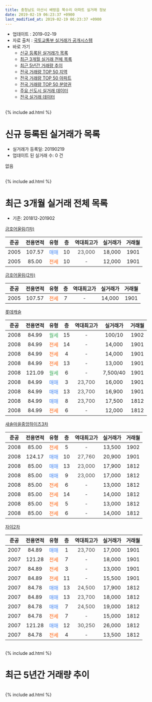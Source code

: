 ```yaml
---
title: 충청남도 아산시 배방읍 북수리 아파트 실거래 정보
date: 2019-02-19 06:23:37 +0900
last_modified_at: 2019-02-19 06:23:37 +0900
---
```


* 업데이트 : 2019-02-19
* 자료 출처 : [국토교통부 실거래가 공개시스템](http://rt.molit.go.kr)
* 바로 가기
    * [신규 등록된 실거래가 목록](#신규-등록된-실거래가-목록)
    * [최근 3개월 실거래 전체 목록](#최근-3개월-실거래-전체-목록)
    * [최근 5년간 거래량 추이](#최근-5년간-거래량-추이)
    * [전국 거래량 TOP 50 지역](https://ayogom.github.io/apt-trade-info/최근-3개월-전국에서-가장-거래가-많이-발생한-지역)
    * [전국 거래량 TOP 50 아파트](https://ayogom.github.io/apt-trade-info/최근-3개월-전국에서-가장-거래가-많이-발생한-아파트)
    * [전국 거래량 TOP 50 분양권](https://ayogom.github.io/apt-trade-info/최근-3개월-전국에서-가장-거래가-많이-발생한-분양권)
    * [주요 신도시 실거래 데이터](https://ayogom.github.io/apt-trade-info/주요-신도시)
    * [전국 실거래 데이터](https://ayogom.github.io/apt-trade-info/전국)
<br>
{% include ad.html %}
<br>

# 신규 등록된 실거래가 목록
* 실거래가 등록일: 20190219
* 업데이트 된 실거래 수: 0 건

없음

<br>
{% include ad.html %}
<br>

# 최근 3개월 실거래 전체 목록
* 기준: 201812-201902


[금호어울림(1차)](https://search.naver.com/search.naver?query=%EC%B6%A9%EC%B2%AD%EB%82%A8%EB%8F%84+%EC%95%84%EC%82%B0%EC%8B%9C+%EB%B0%B0%EB%B0%A9%EC%9D%8D+%EB%B6%81%EC%88%98%EB%A6%AC+%EA%B8%88%ED%98%B8%EC%96%B4%EC%9A%B8%EB%A6%BC%281%EC%B0%A8%29)

|준공|전용면적|유형|층|역대최고가|실거래가|거래월|
|:---:|:---:|:---:|:---:|:---:|:---:|:---:|
|2005|107.57|<span style="color:#4285f3">매매</span>|10|<span style="color:#444444">23,000</span>|18,000|1901|
|2005|85.00|<span style="color:#ff5a00">전세</span>|10|<span style="color:#444444">-</span>|12,000|1901|

[금호어울림(2차)](https://search.naver.com/search.naver?query=%EC%B6%A9%EC%B2%AD%EB%82%A8%EB%8F%84+%EC%95%84%EC%82%B0%EC%8B%9C+%EB%B0%B0%EB%B0%A9%EC%9D%8D+%EB%B6%81%EC%88%98%EB%A6%AC+%EA%B8%88%ED%98%B8%EC%96%B4%EC%9A%B8%EB%A6%BC%282%EC%B0%A8%29)

|준공|전용면적|유형|층|역대최고가|실거래가|거래월|
|:---:|:---:|:---:|:---:|:---:|:---:|:---:|
|2005|107.57|<span style="color:#ff5a00">전세</span>|7|<span style="color:#444444">-</span>|14,000|1901|

[롯데캐슬](https://search.naver.com/search.naver?query=%EC%B6%A9%EC%B2%AD%EB%82%A8%EB%8F%84+%EC%95%84%EC%82%B0%EC%8B%9C+%EB%B0%B0%EB%B0%A9%EC%9D%8D+%EB%B6%81%EC%88%98%EB%A6%AC+%EB%A1%AF%EB%8D%B0%EC%BA%90%EC%8A%AC)

|준공|전용면적|유형|층|역대최고가|실거래가|거래월|
|:---:|:---:|:---:|:---:|:---:|:---:|:---:|
|2008|84.99|<span style="color:#34a853">월세</span>|15|<span style="color:#444444">-</span>|100/10|1902|
|2008|84.99|<span style="color:#ff5a00">전세</span>|14|<span style="color:#444444">-</span>|14,000|1901|
|2008|84.99|<span style="color:#ff5a00">전세</span>|4|<span style="color:#444444">-</span>|14,000|1901|
|2008|84.99|<span style="color:#ff5a00">전세</span>|13|<span style="color:#444444">-</span>|13,000|1901|
|2008|121.09|<span style="color:#34a853">월세</span>|6|<span style="color:#444444">-</span>|7,500/40|1901|
|2008|84.99|<span style="color:#4285f3">매매</span>|3|<span style="color:#444444">23,700</span>|16,000|1901|
|2008|84.99|<span style="color:#4285f3">매매</span>|13|<span style="color:#444444">23,700</span>|16,900|1901|
|2008|84.99|<span style="color:#4285f3">매매</span>|8|<span style="color:#444444">23,700</span>|17,500|1812|
|2008|84.99|<span style="color:#ff5a00">전세</span>|6|<span style="color:#444444">-</span>|12,000|1812|

[새솔마을중앙하이츠3차](https://search.naver.com/search.naver?query=%EC%B6%A9%EC%B2%AD%EB%82%A8%EB%8F%84+%EC%95%84%EC%82%B0%EC%8B%9C+%EB%B0%B0%EB%B0%A9%EC%9D%8D+%EB%B6%81%EC%88%98%EB%A6%AC+%EC%83%88%EC%86%94%EB%A7%88%EC%9D%84%EC%A4%91%EC%95%99%ED%95%98%EC%9D%B4%EC%B8%A03%EC%B0%A8)

|준공|전용면적|유형|층|역대최고가|실거래가|거래월|
|:---:|:---:|:---:|:---:|:---:|:---:|:---:|
|2008|85.00|<span style="color:#ff5a00">전세</span>|5|<span style="color:#444444">-</span>|13,500|1902|
|2008|124.17|<span style="color:#4285f3">매매</span>|10|<span style="color:#444444">27,760</span>|20,900|1901|
|2008|85.00|<span style="color:#4285f3">매매</span>|13|<span style="color:#444444">23,000</span>|17,900|1812|
|2008|85.00|<span style="color:#4285f3">매매</span>|9|<span style="color:#444444">23,000</span>|17,000|1812|
|2008|85.00|<span style="color:#ff5a00">전세</span>|6|<span style="color:#444444">-</span>|13,000|1812|
|2008|85.00|<span style="color:#ff5a00">전세</span>|14|<span style="color:#444444">-</span>|14,000|1812|
|2008|85.00|<span style="color:#ff5a00">전세</span>|5|<span style="color:#444444">-</span>|13,000|1812|
|2008|85.00|<span style="color:#ff5a00">전세</span>|6|<span style="color:#444444">-</span>|14,000|1812|

[자이2차](https://search.naver.com/search.naver?query=%EC%B6%A9%EC%B2%AD%EB%82%A8%EB%8F%84+%EC%95%84%EC%82%B0%EC%8B%9C+%EB%B0%B0%EB%B0%A9%EC%9D%8D+%EB%B6%81%EC%88%98%EB%A6%AC+%EC%9E%90%EC%9D%B42%EC%B0%A8)

|준공|전용면적|유형|층|역대최고가|실거래가|거래월|
|:---:|:---:|:---:|:---:|:---:|:---:|:---:|
|2007|84.89|<span style="color:#4285f3">매매</span>|1|<span style="color:#444444">23,700</span>|17,000|1901|
|2007|121.28|<span style="color:#ff5a00">전세</span>|7|<span style="color:#444444">-</span>|18,000|1901|
|2007|84.89|<span style="color:#ff5a00">전세</span>|3|<span style="color:#444444">-</span>|13,000|1901|
|2007|84.89|<span style="color:#ff5a00">전세</span>|11|<span style="color:#444444">-</span>|15,500|1901|
|2007|84.78|<span style="color:#4285f3">매매</span>|13|<span style="color:#444444">24,500</span>|17,900|1812|
|2007|84.89|<span style="color:#4285f3">매매</span>|13|<span style="color:#444444">23,700</span>|18,000|1812|
|2007|84.78|<span style="color:#4285f3">매매</span>|7|<span style="color:#444444">24,500</span>|19,000|1812|
|2007|84.78|<span style="color:#ff5a00">전세</span>|7|<span style="color:#444444">-</span>|15,000|1812|
|2007|121.28|<span style="color:#4285f3">매매</span>|12|<span style="color:#444444">30,250</span>|26,000|1812|
|2007|84.78|<span style="color:#ff5a00">전세</span>|4|<span style="color:#444444">-</span>|13,500|1812|


<br>
{% include ad.html %}
<br>

# 최근 5년간 거래량 추이


<div style="width:100%;">
    <canvas id="deal_progress" height="200"></canvas>
</div>

<script>
new Chart(document.getElementById("deal_progress"), {
    type: 'line',
    data: {
        labels: ['201402','201403','201404','201405','201406','201407','201408','201409','201410','201411','201412','201501','201502','201503','201504','201505','201506','201507','201508','201509','201510','201511','201512','201601','201602','201603','201604','201605','201606','201607','201608','201609','201610','201611','201612','201701','201702','201703','201704','201705','201706','201707','201708','201709','201710','201711','201712','201801','201802','201803','201804','201805','201806','201807','201808','201809','201810','201811','201812','201901','201902'],
        datasets: [{
            label: '매매',
            pointRadius: 1,
            data: [24, 22, 16, 14, 15, 16, 24, 13, 29, 15, 11, 14, 9, 18, 12, 9, 6, 16, 8, 17, 12, 14, 5, 6, 6, 5, 5, 5, 11, 8, 11, 10, 8, 5, 1, 4, 8, 5, 4, 9, 8, 11, 5, 8, 8, 9, 10, 10, 14, 11, 8, 5, 4, 2, 7, 9, 8, 5, 7, 5, 0],
            borderColor: "rgba(255, 201, 14, 1)",
            backgroundColor: "rgba(255, 201, 14, 0.5)",
            fill: false,
            lineTension: 0
        },{
            label: '전월세',
            pointRadius: 1,
            data: [27, 26, 15, 15, 14, 16, 5, 17, 17, 8, 6, 17, 20, 14, 10, 19, 12, 15, 16, 9, 8, 10, 10, 24, 15, 12, 13, 7, 10, 15, 11, 10, 8, 6, 11, 12, 16, 10, 4, 9, 9, 9, 10, 9, 10, 9, 13, 14, 9, 13, 11, 5, 4, 7, 7, 7, 8, 11, 7, 9, 2],
            borderColor: "rgba(0, 141, 185, 1)",
            backgroundColor: "rgba(0, 141, 185, 0.5)",
            fill: false,
            lineTension: 0
        }
        ]
    },
    options: {
        responsive: true,
        title: {
            display: false
        },
        tooltips: {
            mode: 'index',
            intersect: false
        },
        hover: {
            mode: 'nearest',
            intersect: true
        },
        scales: {
            xAxes: [{
                display: true,
                scaleLabel: {
                    display: true,
                    labelString: '년/월'
                }
            }],
            yAxes: [{
                display: true,
                ticks: {
                    suggestedMin: 0,
                },
                scaleLabel: {
                    display: true,
                    labelString: '실거래 수'
                }
            }]
        }
    }
});

</script>


<br>
{% include ad.html %}
<br>

